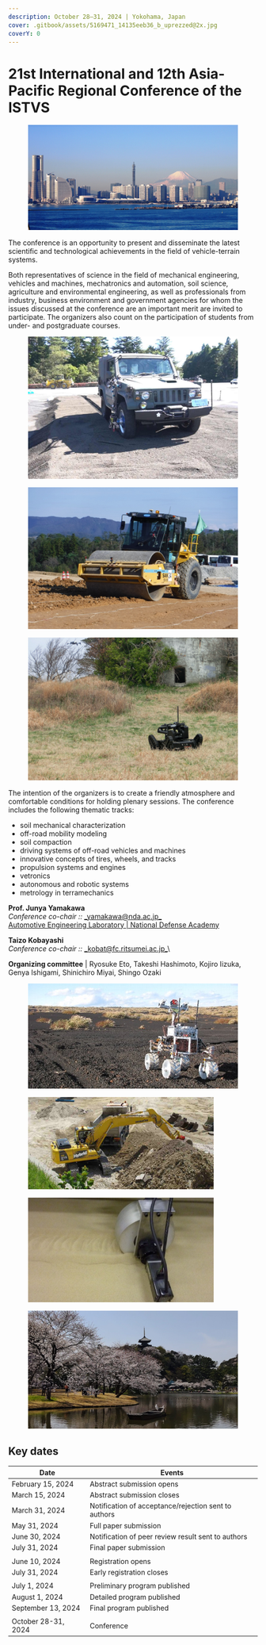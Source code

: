 ```yaml
---
description: October 28–31, 2024 | Yokohama, Japan
cover: .gitbook/assets/5169471_14135eeb36_b_uprezzed@2x.jpg
coverY: 0
---
```


# 21st International and 12th Asia-Pacific Regional Conference of the ISTVS

<figure><img src=".gitbook/assets/mount-fuji-1225931_1920.jpg" alt=""><figcaption></figcaption></figure>

The conference is an opportunity to present and disseminate the latest scientific and technological achievements in the field of vehicle-terrain systems.

Both representatives of science in the field of mechanical engineering, vehicles and machines, mechatronics and automation, soil science, agriculture and environmental engineering, as well as professionals from industry, business environment and government agencies for whom the issues discussed at the conference are an important merit are invited to participate. The organizers also count on the participation of students from under- and postgraduate courses.

<div>

<figure><img src=".gitbook/assets/4WD_test.jpg" alt=""><figcaption></figcaption></figure>

 

<figure><img src=".gitbook/assets/road_roller.jpg" alt=""><figcaption></figcaption></figure>

 

<figure><img src=".gitbook/assets/crawler_drone.jpg" alt=""><figcaption></figcaption></figure>

</div>

The intention of the organizers is to create a friendly atmosphere and comfortable conditions for holding plenary sessions. The conference includes the following thematic tracks:

* soil mechanical characterization
* off-road mobility modeling
* soil compaction
* driving systems of off-road vehicles and machines
* innovative concepts of tires, wheels, and tracks
* propulsion systems and engines
* vetronics
* autonomous and robotic systems
* metrology in terramechanics

**Prof. Junya Yamakawa**\
_Conference co-chair ::_ [_yamakawa@nda.ac.jp_](mailto:yamakawa@nda.ac.jp)\
[Automotive Engineering Laboratory | National Defense Academy](http://www.nda.ac.jp/cc/mech/en/automotive-engineering.html#faculty)

**Taizo Kobayashi**\
_Conference co-chair ::_ [_kobat@fc.ritsumei.ac.jp_](mailto:kobat@fc.ritsumei.ac.jp)\


**Organizing committee** | Ryosuke Eto, Takeshi Hashimoto, Kojiro Iizuka, Genya Ishigami, Shinichiro Miyai, Shingo Ozaki

<figure><img src=".gitbook/assets/rover.jpg" alt=""><figcaption></figcaption></figure>

<div>

<figure><img src=".gitbook/assets/excavator.jpeg" alt="" width="375"><figcaption></figcaption></figure>

 

<figure><img src=".gitbook/assets/wheel_test.jpg" alt="" width="375"><figcaption></figcaption></figure>

</div>

<figure><img src=".gitbook/assets/HdXLhbPIFOCdy3rokbWAYQDizPu0JVHE.jpeg" alt=""><figcaption></figcaption></figure>

## Key dates

| Date                | Events                                               |
| ------------------- | ---------------------------------------------------- |
| February 15, 2024   | Abstract submission opens                            |
| March 15, 2024      | Abstract submission closes                           |
| March 31, 2024      | Notification of acceptance/rejection sent to authors |
| May 31, 2024        | Full paper submission                                |
| June 30, 2024       | Notification of peer review result sent to authors   |
| July 31, 2024       | Final paper submission                               |
|                     |                                                      |
| June 10, 2024       | Registration opens                                   |
| July 31, 2024       | Early registration closes                            |
|                     |                                                      |
| July 1, 2024        | Preliminary program published                        |
| August 1, 2024      | Detailed program published                           |
| September 13, 2024  | Final program published                              |
|                     |                                                      |
| October 28-31, 2024 | Conference                                           |

<figure><img src=".gitbook/assets/2024 YOKOHAMA  - Twitter.svg" alt=""><figcaption></figcaption></figure>
